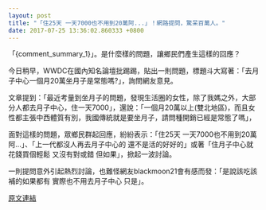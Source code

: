```yaml
---
layout: post
title: "「住25天 一天7000也不用到20萬阿...」！網路提問，驚呆百萬人。"
date: 2017-07-25 13:36:02.860333 +0800
---
```


「{comment_summary_1}」。是什麼樣的問題，讓鄉民們產生這樣的回應？

今日稍早，WWDC在國內知名論壇批踢踢，貼出一則問題，標題斗大寫著：「去月子中心一個月20萬坐月子是常態嗎?」，詢問網友意見。

文章提到：「最近考量到坐月子的問題，發現生活圈的女性，除了我媽之外，大部分人都去月子中心，住一天7000」，還說：「一個月20萬以上(雙北地區)，而且女性都主張中西體質有別，我國傳統就是要坐月子，請問種開銷已經是常態了嗎」，

面對這樣的問題，眾鄉民群起回應，紛紛表示：「住25天 一天7000也不用到20萬阿...」、「上一代都沒人再去月子中心的 還不是活的好好的」或著「住月子中心就花錢買個輕鬆 又沒有對或錯 但如果」，掀起一波討論。

一則提問意外引起熱烈討論，也難怪網友blackmoon21會有感而發：「是說該吃該補的如果都有 實際也不用去月子中心 只是」。

<a href = "https://www.ptt.cc/bbs/Gossiping/M.1500947745.A.21F.html">原文連結</a>


